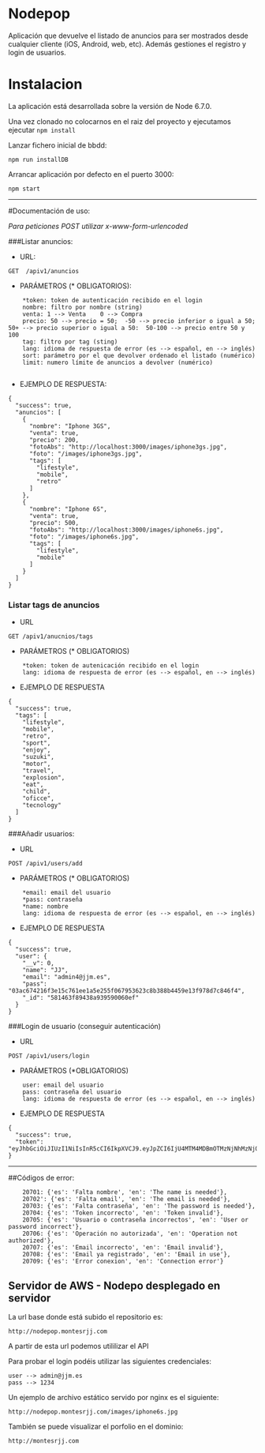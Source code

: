 # Nodepop

Aplicación que devuelve el listado de anuncios para ser mostrados desde cualquier cliente (iOS, Android, web, etc). Además gestiones el registro y login de usuarios.

# Instalacion

La aplicación está desarrollada sobre la versión de Node 6.7.0. 

Una vez clonado no colocarnos en el raiz del proyecto y ejecutamos ejecutar  ``` npm install ```


Lanzar fichero inicial de bbdd: 

```
npm run installDB
```

Arrancar aplicación por defecto en el puerto 3000: 

```
npm start
```



***

#Documentación de uso:

*Para peticiones POST utilizar x-www-form-urlencoded*

###Listar anuncios:
* URL:

```
GET  /apiv1/anuncios
```
* PARÁMETROS (* OBLIGATORIOS):

```
	*token: token de autenticación recibido en el login
	nombre: filtro por nombre (string)
	venta: 1 --> Venta    0 --> Compra
	precio: 50 --> precio = 50;  -50 --> precio inferior o igual a 50;  50+ --> precio superior o igual a 50:  50-100 --> precio entre 50 y 100
	tag: filtro por tag (sting)
	lang: idioma de respuesta de error (es --> español, en --> inglés)
	sort: parámetro por el que devolver ordenado el listado (numérico)
	limit: numero límite de anuncios a devolver (numérico)
	
```
* EJEMPLO DE RESPUESTA:

```
{
  "success": true,
  "anuncios": [
    {
      "nombre": "Iphone 3GS",
      "venta": true,
      "precio": 200,
      "fotoAbs": "http://localhost:3000/images/iphone3gs.jpg",
      "foto": "/images/iphone3gs.jpg",
      "tags": [
        "lifestyle",
        "mobile",
        "retro"
      ]
    },
    {
      "nombre": "Iphone 6S",
      "venta": true,
      "precio": 500,
      "fotoAbs": "http://localhost:3000/images/iphone6s.jpg",
      "foto": "/images/iphone6s.jpg",
      "tags": [
        "lifestyle",
        "mobile"
      ]
    }
  ]
}
```

### Listar tags de anuncios
* URL

```
GET /apiv1/anucnios/tags
```

* PARÁMETROS (* OBLIGATORIOS)

```
	*token: token de autenicación recibido en el login
	lang: idioma de respuesta de error (es --> español, en --> inglés)

```

* EJEMPLO DE RESPUESTA

```
{
  "success": true,
  "tags": [
    "lifestyle",
    "mobile",
    "retro",
    "sport",
    "enjoy",
    "suzuki",
    "motor",
    "travel",
    "explosion",
    "eat",
    "child",
    "oficce",
    "tecnology"
  ]
}
```


###Añadir usuarios:
* URL

```
POST /apiv1/users/add
```

* PARÁMETROS (* OBLIGATORIOS)

```
	*email: email del usuario
	*pass: contraseña
	*name: nombre
	lang: idioma de respuesta de error (es --> español, en --> inglés)
```

* EJEMPLO DE RESPUESTA

```
{
  "success": true,
  "user": {
    "__v": 0,
    "name": "JJ",
    "email": "admin4@jjm.es",
    "pass": "03ac674216f3e15c761ee1a5e255f067953623c8b388b4459e13f978d7c846f4",
    "_id": "581463f89438a939590060ef"
  }
}
```



###Login de usuario (conseguir autenticación)
* URL

```
POST /apiv1/users/login
```

* PARÁMETROS (*OBLIGATORIOS)

```
	user: email del usuario
	pass: contraseña del usuario
	lang: idioma de respuesta de error (es --> español, en --> inglés)

```

* EJEMPLO DE RESPUESTA

```
{
  "success": true,
  "token": "eyJhbGciOiJIUzI1NiIsInR5cCI6IkpXVCJ9.eyJpZCI6IjU4MTM4MDBmOTMzNjNhMzNjOWI4NzgwZSIsImlhdCI6MTQ3NzY3Mjk5NiwiZXhwIjoxNDc4Mjc3Nzk2fQ.flmYnlUhzm9lHAPn67tA_muxaRDFrrvHMF0N5nPY9WY"
}
```


****

##Códigos de error:
```
    20701: {'es': 'Falta nombre', 'en': 'The name is needed'},
    20702': {'es': 'Falta email', 'en': 'The email is needed'},
    20703: {'es': 'Falta contraseña', 'en': 'The password is needed'},
    20704: {'es': 'Token incorrecto', 'en': 'Token invalid'},
    20705: {'es': 'Usuario o contraseña incorrectos', 'en': 'User or password incorrect'},
    20706: {'es': 'Operación no autorizada', 'en': 'Operation not authorized'},
    20707: {'es': 'Email incorrecto', 'en': 'Email invalid'},
    20708: {'es': 'Email ya registrado', 'en': 'Email in use'},
    20709: {'es': 'Error conexion', 'en': 'Connection error'}
```


## Servidor de AWS - Nodepo desplegado en servidor

La url base donde está subido el repositorio es:

```
http://nodepop.montesrjj.com
```

A partir de esta url podemos utililizar el API

Para probar el login podéis utilizar las siguientes credenciales:
```
user --> admin@jjm.es
pass --> 1234
```

Un ejemplo de archivo estático servido por nginx es el siguiente:

```
http://nodepop.montesrjj.com/images/iphone6s.jpg
```

También se puede visualizar el porfolio en el dominio:
 
```
http://montesrjj.com 
```

